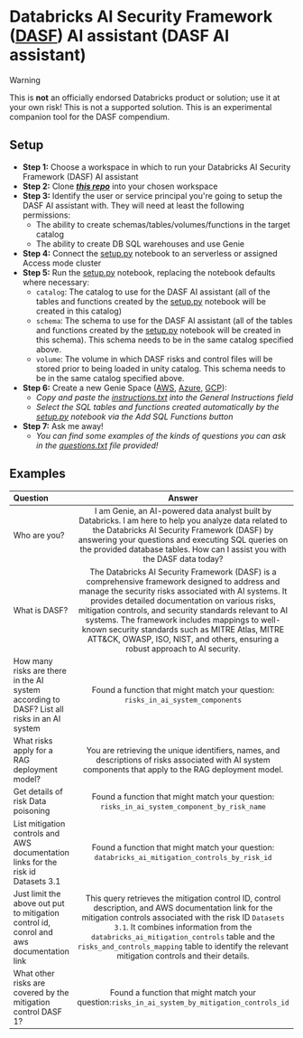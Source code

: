 # Databricks AI Security Framework ([DASF](https://www.databricks.com/resources/whitepaper/databricks-ai-security-framework-dasf)) AI assistant (DASF AI assistant)

> [!WARNING] 
> This is **not** an officially endorsed Databricks product or solution; use it at your own risk! This is not a supported solution. 
> This is an experimental companion tool for the DASF compendium.

## Setup

* **Step 1:** Choose a workspace in which to run your Databricks AI Security Framework (DASF) AI assistant   
* **Step 2:** Clone [**_this repo_**](https://github.com/arunpamulapati/dasf_assistant) into your chosen workspace
* **Step 3:** Identify the user or service principal you're going to setup the DASF AI assistant with. They will need at least the following permissions:
    * The ability to create schemas/tables/volumes/functions in the target catalog
    * The ability to create DB SQL warehouses and use Genie
* **Step 4:** Connect the [setup.py](notebooks/setup.py) notebook to an serverless or assigned Access mode cluster
* **Step 5:** Run the [setup.py](notebooks/setup.py) notebook, replacing the notebook defaults where necessary:
    * `catalog`: The catalog to use for the DASF AI assistant (all of the tables and functions created by the [setup.py](notebooks/setup.py) notebook will be created in this catalog)
    * `schema`: The schema to use for the DASF AI assistant (all of the tables and functions created by the [setup.py](notebooks/setup.py) notebook will be created in this schema). This schema needs to be in the same catalog specified above.
    * `volume`: The volume in which DASF risks and control files will be stored prior to being loaded in unity catalog. This schema needs to be in the same catalog specified above.
* **Step 6:** Create a new Genie Space ([AWS](https://docs.databricks.com/en/genie/index.html#create-a-new-genie-space), [Azure](https://learn.microsoft.com/en-us/azure/databricks/genie/#create-a-new-genie-space), [GCP](https://docs.gcp.databricks.com/en/genie/index.html#create-a-new-genie-space)):
    * _Copy and paste the [instructions.txt](resources/instructions.txt) into the General Instructions field_
    * _Select the SQL tables and functions created automatically by the [setup.py](notebooks/setup.py) notebook via the Add SQL Functions button_
*  **Step 7:** Ask me away!
   * _You can find some examples of the kinds of questions you can ask in the [questions.txt](resources/questions.txt) file provided!_

## Examples

| Question      | Answer | Screenshot    |
| :---        |    :----:   |          ---: |
| Who are you?  |  I am Genie, an AI-powered data analyst built by Databricks. I am here to help you analyze data related to the Databricks AI Security Framework (DASF) by answering your questions and executing SQL queries on the provided database tables. How can I assist you with the DASF data today?     | ![image](./docs/images/dasf_assistant_1.png) |
| What is DASF?  |  The Databricks AI Security Framework (DASF) is a comprehensive framework designed to address and manage the security risks associated with AI systems. It provides detailed documentation on various risks, mitigation controls, and security standards relevant to AI systems. The framework includes mappings to well-known security standards such as MITRE Atlas, MITRE ATT&CK, OWASP, ISO, NIST, and others, ensuring a robust approach to AI security.    | ![image](./docs/images/dasf_assistant_2.png) |
| How many risks are there in the AI system according to DASF? List all risks in an AI system  |  Found a function that might match your question: `risks_in_ai_system_components` | ![image](./docs/images/dasf_assistant_3.png) |
| What risks apply for a RAG deployment model? |  You are retrieving the unique identifiers, names, and descriptions of risks associated with AI system components that apply to the RAG deployment model.    | ![image](./docs/images/dasf_assistant_4.png) |
| Get details of risk Data poisoning |  Found a function that might match your question: `risks_in_ai_system_component_by_risk_name` | ![image](./docs/images/dasf_assistant_5.png) |
| List mitigation controls and AWS documentation links for the risk id Datasets 3.1|  Found a function that might match your question: `databricks_ai_mitigation_controls_by_risk_id` | ![image](./docs/images/dasf_assistant_6.png) |
| Just limit the above out put to mitigation control id, conrol and aws documentation link|  This query retrieves the mitigation control ID, control description, and AWS documentation link for the mitigation controls associated with the risk ID `Datasets 3.1`. It combines information from the `databricks_ai_mitigation_controls` table and the `risks_and_controls_mapping` table to identify the relevant mitigation controls and their details. | ![image](./docs/images/dasf_assistant_7.png) |
| What other risks are covered by the mitigation control DASF 1?|  Found a function that might match your question:`risks_in_ai_system_by_mitigation_controls_id` | ![image](./docs/images/dasf_assistant_8.png) |
